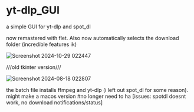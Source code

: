 # yt-dlp_GUI
a simple GUI for yt-dlp and spot_dl


now remastered with flet. Also now automatically selects the download folder (incredible features ik)

![Screenshot 2024-10-29 022447](https://github.com/user-attachments/assets/3a72f7a8-b8c8-4923-8c4f-a84806a1121e)





 ///old tkinter version///

 
 ![Screenshot 2024-08-18 022807](https://github.com/user-attachments/assets/9e90266f-264b-405c-a078-fe567f1c85b9)


the batch file installs ffmpeg and yt-dlp (i left out spot_dl for some reason). might make a macos version #no longer need to ha
[issues: spotdl doesnt work, no download notifications/status]
